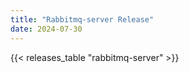 ```yaml
---
title: "Rabbitmq-server Release"
date: 2024-07-30
---
```

{{< releases_table "rabbitmq-server" >}}